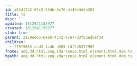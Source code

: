 ```yaml
---
id: a93d1742-87c5-40db-8c76-e140e3d6b394
title: Ts
desc: ''
updated: 1612941158977
created: 1612941158977
stub: true
parent: 21c9ed05-6ee0-4542-a7e7-d3f8bed0ef34
children:
  - f79f9663-cad3-4cdb-b505-fdf2b5377989
fname: ang.dd.html.ang.zdarzenie.html.element.html.dom.ts
hpath: ang.dd.html.ang.zdarzenie.html.element.html.dom.ts
---
```



